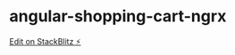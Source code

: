 # angular-shopping-cart-ngrx

[Edit on StackBlitz ⚡️](https://stackblitz.com/edit/angular-shopping-cart-ngrx)
